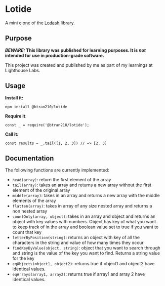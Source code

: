 # Lotide

A mini clone of the [Lodash](https://lodash.com) library.

## Purpose

**_BEWARE:_ This library was published for learning purposes. It is _not_ intended for use in production-grade software.**

This project was created and published by me as part of my learnings at Lighthouse Labs. 

## Usage

**Install it:**

`npm install @btran210/lotide`

**Require it:**

`const _ = require('@btran210/lotide');`

**Call it:**

`const results = _.tail([1, 2, 3]) // => [2, 3]`

## Documentation

The following functions are currently implemented:

* `head(array)`: return the first element of the array
* `tail(array)`: takes an array and returns a new array without the first element of the original array
* `middle(array)`: takes in an array and returns a new array with the middle elements of the array
* `flatten(array)`: takes in array of any size nested array and returns a non nested array
* `countOnly(array, object)`: takes in an array and object and returns an object with key values with numbers. Object has key of what you want to keep track of in the array and boolean value set to true if you want to count that key
* `letterByPosition(string)`: returns an object with key of all the characters in the string and value of how many times they occur
* `findKeyByValue(object, string)`: object that you want to search through and string is the value of the key you want to find. Returns a string value for the key
* `eqObjects(object1, object2)`: returns true if object1 and object2 have identical values.
* `eqArrays(array1, array2)`: returns true if array1 and array 2 have identical values.
